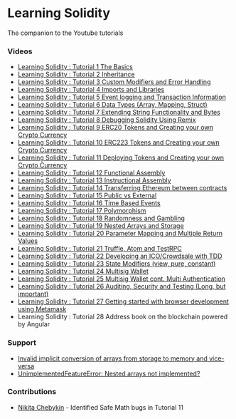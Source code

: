 # Learning Solidity
The companion to the Youtube tutorials

### Videos

- [Learning Solidity : Tutorial 1 The Basics](https://www.youtube.com/watch?v=v_hU0jPtLto)
- [Learning Solidity : Tutorial 2 Inheritance](https://www.youtube.com/watch?v=6hkmLOtIq8A)
- [Learning Solidity : Tutorial 3 Custom Modifiers and Error Handling](https://www.youtube.com/watch?v=3ObTNzDM3wI)
- [Learning Solidity : Tutorial 4 Imports and Libraries](https://www.youtube.com/watch?v=0Lyf_3kA3Ms)
- [Learning Solidity : Tutorial 5 Event logging and Transaction Information](https://www.youtube.com/watch?v=Jlq997yOoRs)
- [Learning Solidity : Tutorial 6 Data Types (Array, Mapping, Struct)](https://www.youtube.com/watch?v=8UhO3IKApSg)
- [Learning Solidity : Tutorial 7 Extending String Functionality and Bytes](https://www.youtube.com/watch?v=6iiWwT0O2fY)
- [Learning Solidity : Tutorial 8 Debugging Solidity Using Remix](https://www.youtube.com/watch?v=7z52hP26MFs)
- [Learning Solidity : Tutorial 9 ERC20 Tokens and Creating your own Crypto Currency](https://www.youtube.com/watch?v=r7XojpIDuhA)
- [Learning Solidity : Tutorial 10 ERC223 Tokens and Creating your own Crypto Currency](https://www.youtube.com/watch?v=IWC9-yGoDGs)
- [Learning Solidity : Tutorial 11 Deploying Tokens and Creating your own Crypto Currency](https://www.youtube.com/watch?v=WfkPTyvOL_g)
- [Learning Solidity : Tutorial 12 Functional Assembly](https://www.youtube.com/watch?v=nkGN6GwkMzU)
- [Learning Solidity : Tutorial 13 Instructional Assembly](https://www.youtube.com/watch?v=axZJ2NFMH5Q)
- [Learning Solidity : Tutorial 14 Transferring Ethereum between contracts](https://www.youtube.com/watch?v=ELWSKMcJfI8)
- [Learning Solidity : Tutorial 15 Public vs External](https://www.youtube.com/watch?v=Ii4g38mPPlg)
- [Learning Solidity : Tutorial 16 Time Based Events](https://www.youtube.com/watch?v=HGw-yalqdgs)
- [Learning Solidity : Tutorial 17 Polymorphism](https://www.youtube.com/watch?v=l_E5F5qnbtk)
- [Learning Solidity : Tutorial 18 Randomness and Gambling](https://www.youtube.com/watch?v=3wY5PRliphE)
- [Learning Solidity : Tutorial 19 Nested Arrays and Storage](https://www.youtube.com/watch?v=zkNHRJEuYQg)
- [Learning Solidity : Tutorial 20 Parameter Mapping and Multiple Return Values](https://www.youtube.com/watch?v=v3aoiTh-UVQ)
- [Learning Solidity : Tutorial 21 Truffle, Atom and TestRPC](https://www.youtube.com/watch?v=YcTSilIfih0)
- [Learning Solidity : Tutorial 22 Developing an ICO/Crowdsale with TDD](https://www.youtube.com/watch?v=Cow_aL7NUGY)
- [Learning Solidity : Tutorial 23 State Modifiers (view, pure, constant)](https://www.youtube.com/watch?v=RKos31UueqY)
- [Learning Solidity : Tutorial 24 Multisig Wallet](https://www.youtube.com/watch?v=OwavQTuHoM8)
- [Learning Solidity : Tutorial 25 Multisig Wallet cont. Multi Authentication](https://www.youtube.com/watch?v=23YLeX7mpbU)
- [Learning Solidity : Tutorial 26 Auditing, Security and Testing (Long, but important)](https://www.youtube.com/watch?v=LGCMZ7S_ITE)
- [Learning Solidity : Tutorial 27 Getting started with browser development using Metamask](https://www.youtube.com/watch?v=eog2eYrPEu0)
- Learning Solidity : Tutorial 28 Address book on the blockchain powered by Angular
### Support

- [Invalid implicit conversion of arrays from storage to memory and vice-versa](https://github.com/willitscale/learning-solidity/blob/master/support/INVALID_IMPLICIT_CONVERSION_OF_ARRAYS.MD)
- [UnimplementedFeatureError: Nested arrays not implemented?](https://github.com/willitscale/learning-solidity/blob/master/support/NESTED_ARRAYS_NOT_IMPLEMENTED.MD)

### Contributions

- [Nikita Chebykin](https://github.com/chebykin) - Identified Safe Math bugs in Tutorial 11
